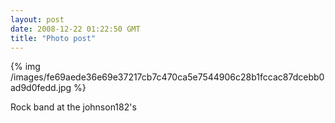 ```yaml
---
layout: post
date: 2008-12-22 01:22:50 GMT
title: "Photo post"
---
```

{% img /images/fe69aede36e69e37217cb7c470ca5e7544906c28b1fccac87dcebb0ad9d0fedd.jpg %}

Rock band at the johnson182's